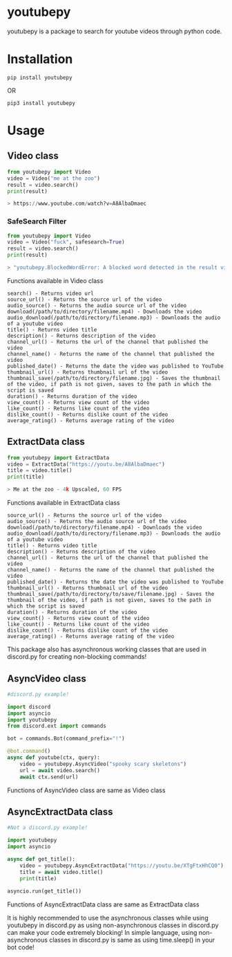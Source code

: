 # youtubepy
youtubepy is a package to search for youtube videos through python code.

# Installation

```
pip install youtubepy
```

OR

```
pip3 install youtubepy
```

# Usage

## Video class
```python
from youtubepy import Video
video = Video("me at the zoo")
result = video.search()
print(result)

> https://www.youtube.com/watch?v=A8AlbaDmaec
```

### SafeSearch Filter
```python
from youtubepy import Video
video = Video("fuck", safesearch=True)
result = video.search()
print(result)

> "youtubepy.BlockedWordError: A blocked word detected in the result video! Don't use safesearch to ignore this error!"
```

Functions available in Video class
```
search() - Returns video url
source_url() - Returns the source url of the video
audio_source() - Returns the audio source url of the video
download(/path/to/directory/filename.mp4) - Downloads the video
audio_download(/path/to/directory/filename.mp3) - Downloads the audio of a youtube video
title() - Returns video title
description() - Returns description of the video
channel_url() - Returns the url of the channel that published the video
channel_name() - Returns the name of the channel that published the video
published_date() - Returns the date the video was published to YouTube
thumbnail_url() - Returns thumbnail url of the video
thumbnail_save(/path/to/directory/filename.jpg) - Saves the thumbnail of the video, if path is not given, saves to the path in which the script is saved
duration() - Returns duration of the video
view_count() - Returns view count of the video
like_count() - Returns like count of the video
dislike_count() - Returns dislike count of the video
average_rating() - Returns average rating of the video
```

## ExtractData class
```python
from youtubepy import ExtractData
video = ExtractData("https://youtu.be/A8AlbaDmaec")
title = video.title()
print(title)

> Me at the zoo - 4k Upscaled, 60 FPS
```

Functions available in ExtractData class
```
source_url() - Returns the source url of the video
audio_source() - Returns the audio source url of the video
download(/path/to/directory/filename.mp4) - Downloads the video
audio_download(/path/to/directory/filename.mp3) - Downloads the audio of a youtube video
title() - Returns video title
description() - Returns description of the video
channel_url() - Returns the url of the channel that published the video
channel_name() - Returns the name of the channel that published the video
published_date() - Returns the date the video was published to YouTube
thumbnail_url() - Returns thumbnail url of the video
thumbnail_save(/path/to/directory/to/save/filename.jpg) - Saves the thumbnail of the video, if path is not given, saves to the path in which the script is saved
duration() - Returns duration of the video
view_count() - Returns view count of the video
like_count() - Returns like count of the video
dislike_count() - Returns dislike count of the video
average_rating() - Returns average rating of the video
```

This package also has asynchronous working classes that are used in discord.py for creating non-blocking commands!

## AsyncVideo class
```python
#discord.py example!

import discord
import asyncio
import youtubepy
from discord.ext import commands

bot = commands.Bot(command_prefix="!")

@bot.command()
async def youtube(ctx, query):
	video = youtubepy.AsyncVideo("spooky scary skeletons")
	url = await video.search()
	await ctx.send(url)
```

Functions of AsyncVideo class are same as Video class

## AsyncExtractData class
```python
#Not a discord.py example!

import youtubepy
import asyncio

async def get_title():
	video = youtubepy.AsyncExtractData("https://youtu.be/XTgFtxHhCQ0")
	title = await video.title()
	print(title)
	
asyncio.run(get_title())
```

Functions of AsyncExtractData class are same as ExtractData class

It is highly recommended to use the asynchronous classes while using youtubepy in discord.py as using non-asynchronous classes in discord.py can make your code extremely blocking! In simple language, using non-asynchronous classes in discord.py is same as using time.sleep() in your bot code!